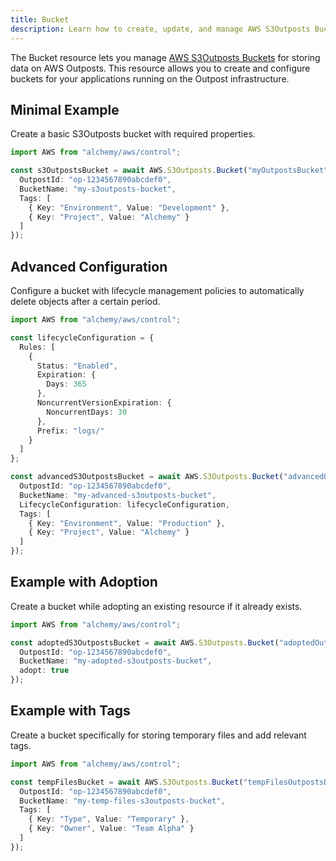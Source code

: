 ```yaml
---
title: Bucket
description: Learn how to create, update, and manage AWS S3Outposts Buckets using Alchemy Cloud Control.
---
```



The Bucket resource lets you manage [AWS S3Outposts Buckets](https://docs.aws.amazon.com/s3outposts/latest/userguide/) for storing data on AWS Outposts. This resource allows you to create and configure buckets for your applications running on the Outpost infrastructure.

## Minimal Example

Create a basic S3Outposts bucket with required properties.

```ts
import AWS from "alchemy/aws/control";

const s3OutpostsBucket = await AWS.S3Outposts.Bucket("myOutpostsBucket", {
  OutpostId: "op-1234567890abcdef0",
  BucketName: "my-s3outposts-bucket",
  Tags: [
    { Key: "Environment", Value: "Development" },
    { Key: "Project", Value: "Alchemy" }
  ]
});
```

## Advanced Configuration

Configure a bucket with lifecycle management policies to automatically delete objects after a certain period.

```ts
import AWS from "alchemy/aws/control";

const lifecycleConfiguration = {
  Rules: [
    {
      Status: "Enabled",
      Expiration: {
        Days: 365
      },
      NoncurrentVersionExpiration: {
        NoncurrentDays: 30
      },
      Prefix: "logs/"
    }
  ]
};

const advancedS3OutpostsBucket = await AWS.S3Outposts.Bucket("advancedOutpostsBucket", {
  OutpostId: "op-1234567890abcdef0",
  BucketName: "my-advanced-s3outposts-bucket",
  LifecycleConfiguration: lifecycleConfiguration,
  Tags: [
    { Key: "Environment", Value: "Production" },
    { Key: "Project", Value: "Alchemy" }
  ]
});
```

## Example with Adoption

Create a bucket while adopting an existing resource if it already exists.

```ts
import AWS from "alchemy/aws/control";

const adoptedS3OutpostsBucket = await AWS.S3Outposts.Bucket("adoptedOutpostsBucket", {
  OutpostId: "op-1234567890abcdef0",
  BucketName: "my-adopted-s3outposts-bucket",
  adopt: true
});
```

## Example with Tags

Create a bucket specifically for storing temporary files and add relevant tags.

```ts
import AWS from "alchemy/aws/control";

const tempFilesBucket = await AWS.S3Outposts.Bucket("tempFilesOutpostsBucket", {
  OutpostId: "op-1234567890abcdef0",
  BucketName: "my-temp-files-s3outposts-bucket",
  Tags: [
    { Key: "Type", Value: "Temporary" },
    { Key: "Owner", Value: "Team Alpha" }
  ]
});
```
